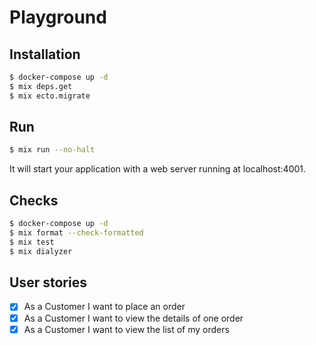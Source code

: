 # Playground

## Installation

```bash
$ docker-compose up -d
$ mix deps.get
$ mix ecto.migrate
```

## Run

```bash
$ mix run --no-halt
```

It will start your application with a web server running at localhost:4001.

## Checks

```bash
$ docker-compose up -d
$ mix format --check-formatted
$ mix test
$ mix dialyzer
```

## User stories

- [X] As a Customer I want to place an order
- [X] As a Customer I want to view the details of one order
- [X] As a Customer I want to view the list of my orders